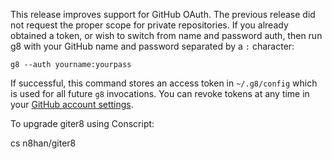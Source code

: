 This release improves support for GitHub OAuth. The previous release
did not request the proper scope for private repositories. If you
already obtained a token, or wish to switch from name and password
auth, then run g8 with your GitHub name and password separated by
a `:` character:

[private]: https://github.com/n8han/conscript/issues/39

    g8 --auth yourname:yourpass

If successful, this command stores an access token in `~/.g8/config`
which is used for all future `g8` invocations. You can revoke tokens
at any time in your [GitHub account settings][tokens].

[tokens]: https://github.com/settings/applications


To upgrade giter8 using Conscript:

   cs n8han/giter8

